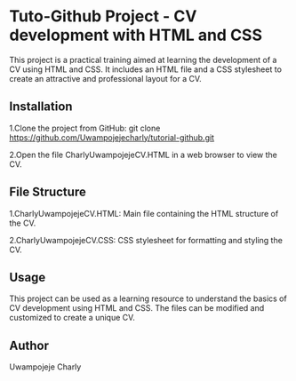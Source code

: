 # Tuto-Github Project - CV development with HTML and CSS

This project is a practical training aimed at learning the development of a CV using HTML and CSS. It includes an HTML file and a CSS stylesheet to create an attractive and professional layout for a CV.

## Installation

1.Clone the project from GitHub: git clone https://github.com/Uwampojejecharly/tutorial-github.git

2.Open the file CharlyUwampojejeCV.HTML in a web browser to view the CV.

## File Structure

1.CharlyUwampojejeCV.HTML: Main file containing the HTML structure of the CV.

2.CharlyUwampojejeCV.CSS: CSS stylesheet for formatting and styling the CV.

## Usage

This project can be used as a learning resource to understand the basics of CV development using HTML and CSS. The files can be modified and customized to create a unique CV.

## Author

Uwampojeje Charly
